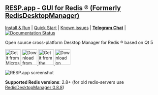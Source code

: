 ## [RESP.app - GUI for Redis &reg; (Formerly RedisDesktopManager)](https://resp.app "RESP.app Official Site")

[Install & Run](http://docs.resp.app/en/latest/install/) | 
[Quick Start](http://docs.resp.app/en/latest/quick-start/) |
[Known issues](http://docs.resp.app/en/latest/known-issues/) |
[**Telegram Chat**](https://t.me/RedisDesktopManager) |
[![Documentation Status](https://readthedocs.org/projects/redisdesktopmanager/badge/?version=latest)](http://docs.resp.app/en/latest/?badge=latest)

Open source cross-platform Desktop Manager for Redis &reg; based on Qt 5

<a target="_blank" href='//www.microsoft.com/store/apps/9NDK76ZVZ3TM?cid=storebadge&ocid=badge'>
<img height="50" src='https://developer.microsoft.com/en-us/store/badges/images/English_get-it-from-MS.png' alt='Get it from Microsoft'/>
</a>
<a class="btn btn-lg btn-block" href="https://apps.apple.com/app/redisdesktopmanager/id1475905948" target="_blank">
<img height="50"  src="https://resp.app/static/img/v2/app-store-badge.svg" alt="Download from Apple App Store">
</a>
<a href="https://snapcraft.io/redis-desktop-manager">
<img height="50" alt="Get it from the Snap Store" src="https://snapcraft.io/static/images/badges/en/snap-store-black.svg" />
</a>
<a href='https://flathub.org/apps/details/app.resp.RESP'><img height="50" alt='Download on Flathub' src='https://flathub.org/assets/badges/flathub-badge-en.png'/></a>

![RESP.app screenshot](http://resp.app/static/img/features/all.png?v2021)

**Supported Redis versions**: 2.8+ (for old redis-servers use [RedisDesktopManager 0.8.8](https://github.com/uglide/RedisDesktopManager/releases/tag/0.8.8))
